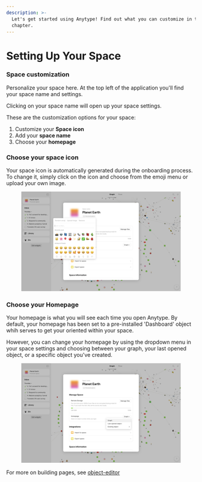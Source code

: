 ```yaml
---
description: >-
  Let's get started using Anytype! Find out what you can customize in this
  chapter.
---
```


# Setting Up Your Space

### Space customization

Personalize your space here. At the top left of the application you'll find your space name and settings.&#x20;

Clicking on your space name will open up your space settings.

These are the customization options for your space:

1. Customize your **Space icon**
2. Add your **space name**
3. Choose your **homepage**

### Choose your space icon

Your space icon is automatically generated during the onboarding process. To change it, simply click on the icon and choose from the emoji menu or upload your own image.

<figure><img src="../../.gitbook/assets/Screenshot 2023-08-17 at 18.13.04.png" alt=""><figcaption></figcaption></figure>

### Choose your Homepage

Your homepage is what you will see each time you open Anytype. By default, your homepage has been set to a pre-installed 'Dashboard' object whih serves to get your oriented within your space.&#x20;

However, you can change your homepage by using the dropdown menu in your space settings and choosing between your graph, your last opened object, or a specific object you've created.

<figure><img src="../../.gitbook/assets/Screenshot 2023-08-17 at 18.27.47.png" alt=""><figcaption></figcaption></figure>





For more on building pages, see [object-editor](../object-editor/ "mention")
